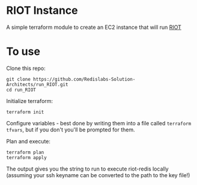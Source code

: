 # RIOT Instance
A simple terraform module to create an EC2 instance that will run [RIOT](https://developer.redislabs.com/riot/riot-redis.html)

# To use
Clone this repo:

```
git clone https://github.com/Redislabs-Solution-Architects/run_RIOT.git
cd run_RIOT
```

Initialize terraform:
```
terraform init
```

Configure variables - best done by writing them into a file called `terraform tfvars`, but if you don't you'll be prompted for them.

Plan and execute:
```
terraform plan
terraform apply
```

The output gives you the string to run to execute riot-redis locally (assuming your ssh keyname can be converted to the path to the key file!)


